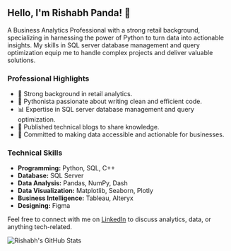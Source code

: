 ## Hello, I'm Rishabh Panda! 🐼

A Business Analytics Professional with a strong retail background, specializing in harnessing the power of Python to turn data into actionable insights. My skills in SQL server database management and query optimization equip me to handle complex projects and deliver valuable solutions.

### Professional Highlights

- 💼 Strong background in retail analytics.
- 🐍 Pythonista passionate about writing clean and efficient code.
- 📊 Expertise in SQL server database management and query optimization.
- 📝 Published technical blogs to share knowledge.
- 🚀 Committed to making data accessible and actionable for businesses.

### Technical Skills

- **Programming:** Python, SQL, C++
- **Database:** SQL Server
- **Data Analysis:** Pandas, NumPy, Dash
- **Data Visualization:** Matplotlib, Seaborn, Plotly
- **Business Intelligence:** Tableau, Alteryx
- **Designing:** Figma

Feel free to connect with me on [LinkedIn](https://www.linkedin.com/in/rishabhpanda) to discuss analytics, data, or anything tech-related.


![Rishabh's GitHub Stats](https://github-readme-stats.vercel.app/api?username=rishabh-panda&theme=onedark&show_icons=true&count_private=true)
